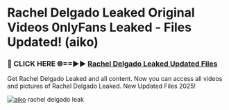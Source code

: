 # Rachel Delgado Leaked Original Videos 0nlyFans Leaked - Files Updated! (aiko)

<h3>🔴 CLICK HERE 🌐==►► <a href="https://tinyurl.com/ms9xzufz" rel="nofollow">Rachel Delgado Leaked Updated Files</a></h3>

Get Rachel Delgado Leaked and all content. Now you can access all videos and pictures of Rachel Delgado Leaked. New Updated Files 2025!

[![aiko](https://i.imgur.com/ppqm5kG.gif)](https://tinyurl.com/ms9xzufz)
rachel delgado leak